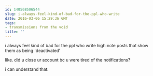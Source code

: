 ```yaml
---
id: 140568506544
slug: i-always-feel-kind-of-bad-for-the-ppl-who-write
date: 2016-03-06 15:29:36 GMT
tags:
- transmissions from the void
title: ''
---
```


i always feel kind of bad for the ppl who write high note posts that show them as being 'deactivated'

like. did u close ur account bc u were tired of the notifications? 

i can understand that.